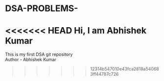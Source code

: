 # DSA-PROBLEMS-
<<<<<<< HEAD
Hi, I am Abhishek Kumar
=======
This is my first DSA git repository
<br>
Author - Abhishek Kumar
>>>>>>> 12314b547010e43fca2818a540683ff44787c726
